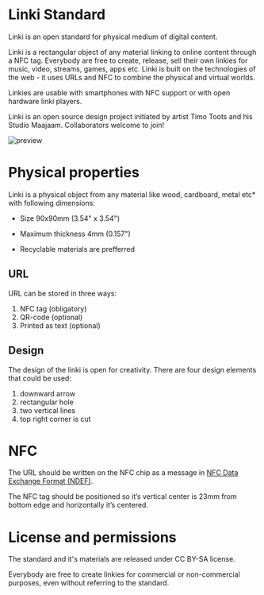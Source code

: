 # Linki Standard

Linki is an open standard for physical medium of digital content.

Linki is a rectangular object of any material linking to online content through a NFC tag. Everybody are free to create, release, sell their own linkies for music, video, streams, games, apps etc. Linki is built on the technologies of the web - it uses URLs and NFC to combine the physical and virtual worlds.

Linkies are usable with smartphones with NFC support or with open hardware linki players. 

Linki is an open source design project initiated by artist Timo Toots and his Studio Maajaam. Collaborators welcome to join!

![preview](https://github.com/timotoots/linki_standard/raw/master/linki_preview.png)

# Physical properties

Linki is a physical object from any material like wood, cardboard, metal etc* with following dimensions:

* Size 90x90mm (3.54" x 3.54")
* Maximum thickness 4mm (0.157")

* Recyclable materials are prefferred

## URL
URL can be stored in three ways:        
1. NFC tag (obligatory)        
2. QR-code (optional)        
3. Printed as text (optional)  


## Design
The design of the linki is open for creativity. There are four design elements that could be used:
1. downward arrow
2. rectangular hole
3. two vertical lines
4. top right corner is cut

# NFC
The URL should be written on the NFC chip as a message in [NFC Data Exchange Format (NDEF)](https://learn.adafruit.com/adafruit-pn532-rfid-nfc/ndef).

The NFC tag should be positioned so it’s vertical center is 23mm from bottom edge and horizontally it’s centered.

# License and permissions
The standard and it's materials are released under CC BY-SA license.

Everybody are free to create linkies for commercial or non-commercial purposes, even without referring to the standard.
